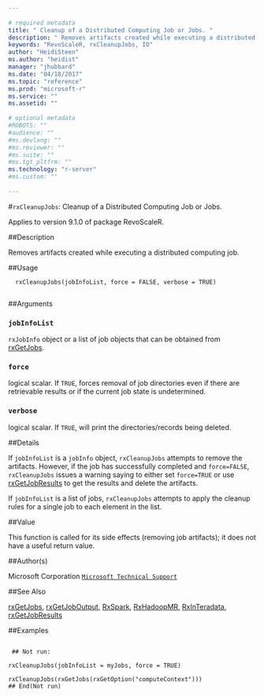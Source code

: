 ```yaml
--- 
 
# required metadata 
title: " Cleanup of a Distributed Computing Job or Jobs. " 
description: " Removes artifacts created while executing a distributed computing job. " 
keywords: "RevoScaleR, rxCleanupJobs, IO" 
author: "HeidiSteen"
ms.author: "heidist" 
manager: "jhubbard" 
ms.date: "04/18/2017" 
ms.topic: "reference" 
ms.prod: "microsoft-r" 
ms.service: "" 
ms.assetid: "" 
 
# optional metadata 
#ROBOTS: "" 
#audience: "" 
#ms.devlang: "" 
#ms.reviewer: "" 
#ms.suite: "" 
#ms.tgt_pltfrm: "" 
ms.technology: "r-server" 
#ms.custom: "" 
 
--- 
```

 
 
 #`rxCleanupJobs`:  Cleanup of a Distributed Computing Job or Jobs. 

 Applies to version 9.1.0 of package RevoScaleR.
 
 ##Description
 
Removes artifacts created while executing a distributed computing job.
 
 
 
 ##Usage

```   
  rxCleanupJobs(jobInfoList, force = FALSE, verbose = TRUE)
 
```
 
 
 ##Arguments

   
  
 ### `jobInfoList`
 `rxJobInfo` object or a list of job objects that can be obtained  from [rxGetJobs](rxgetjobs.md). 
  
  
  
 ### `force`
 logical scalar. If `TRUE`, forces removal of job directories even if  there are retrievable results or if the current job state is undetermined. 
  
  
  
 ### `verbose`
 logical scalar.  If `TRUE`, will print the directories/records being deleted. 
  
 
 
 
 ##Details
 
If `jobInfoList` is a `jobInfo` object, `rxCleanupJobs` attempts to remove the artifacts.
However, if the job has successfully completed and `force=FALSE`,
`rxCleanupJobs` issues a warning saying to either set `force=TRUE` or use 
[rxGetJobResults](rxgetjobresults.md) to get the results and delete the artifacts.  

If `jobInfoList` is a list of jobs, `rxCleanupJobs` attempts to apply the cleanup rules 
for a single job to each element in the list.
 
 
 
 ##Value
 
This function is called for its side effects (removing job artifacts); it does not have a useful return value.
 
 ##Author(s)
 
Microsoft Corporation [`Microsoft Technical Support`](https://go.microsoft.com/fwlink/?LinkID=698556&clcid=0x409)

 
 
 ##See Also
 
[rxGetJobs](rxgetjobs.md), 
[rxGetJobOutput](rxgetjoboutput.md),
[RxSpark](rxspark.md),
[RxHadoopMR](rxhadoopmr.md),
[RxInTeradata](rxinteradata.md),  
[rxGetJobResults](rxgetjobresults.md)
   
 ##Examples

 ```
   
  ## Not run:
 
rxCleanupJobs(jobInfoList = myJobs, force = TRUE)

rxCleanupJobs(rxGetJobs(rxGetOption("computeContext")))
 ## End(Not run) 
  
 
```
 
 

